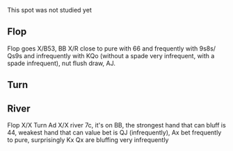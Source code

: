This spot was not studied yet

## Flop

Flop goes X/B53, BB X/R close to pure with 66 and frequently with 9s8s/ Qs9s and infrequently with KQo (without a spade very infrequent, with a spade infrequent), nut flush draw, AJ.

## Turn

## River

Flop X/X Turn Ad X/X river 7c, it's on BB, the strongest hand that can bluff is 44, weakest hand that can value bet is QJ (infrequently), Ax bet frequently to pure, surprisingly Kx Qx are bluffing very infrequently
